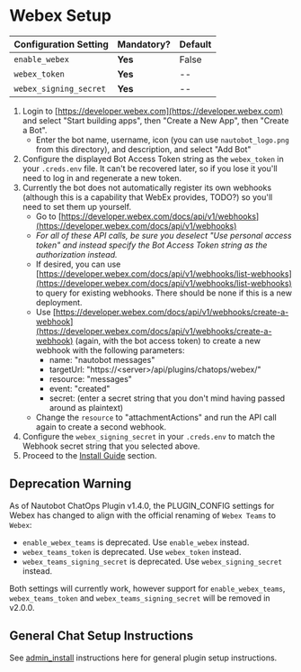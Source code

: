 # Webex Setup

| Configuration Setting        | Mandatory? | Default |
| ---------------------------- | ---------- | ------- |
| `enable_webex`         | **Yes**    | False   |
| `webex_token`          | **Yes**    | --      |
| `webex_signing_secret` | **Yes**    | --      |

1. Login to [https://developer.webex.com](https://developer.webex.com) and select "Start building apps", then "Create a New App", then "Create a Bot".
   - Enter the bot name, username, icon (you can use `nautobot_logo.png` from this directory), and description,
     and select "Add Bot"
2. Configure the displayed Bot Access Token string as the `webex_token` in your `.creds.env` file.
   It can't be recovered later, so if you lose it you'll need to log in and regenerate a new token.
3. Currently the bot does not automatically register its own webhooks (although this is a capability that WebEx
   provides, TODO?) so you'll need to set them up yourself.
   - Go to [https://developer.webex.com/docs/api/v1/webhooks](https://developer.webex.com/docs/api/v1/webhooks)
   - *For all of these API calls, be sure you deselect "Use personal access token" and instead specify the
     Bot Access Token string as the authorization instead.*
   - If desired, you can use [https://developer.webex.com/docs/api/v1/webhooks/list-webhooks](https://developer.webex.com/docs/api/v1/webhooks/list-webhooks) to query for existing
     webhooks. There should be none if this is a new deployment.
   - Use [https://developer.webex.com/docs/api/v1/webhooks/create-a-webhook](https://developer.webex.com/docs/api/v1/webhooks/create-a-webhook) (again, with the bot access token) to create
     a new webhook with the following parameters:
     - name: "nautobot messages"
     - targetUrl: "https://\<server\>/api/plugins/chatops/webex/"
     - resource: "messages"
     - event: "created"
     - secret: (enter a secret string that you don't mind having passed around as plaintext)
   - Change the `resource` to "attachmentActions" and run the API call again to create a second webhook.
4. Configure the `webex_signing_secret` in your `.creds.env` to match the Webhook secret string that you selected above.
5. Proceed to the [Install Guide](index.md#Install-Guide) section.

## Deprecation Warning

As of Nautobot ChatOps Plugin v1.4.0, the PLUGIN_CONFIG settings for Webex has changed to align with the official renaming of `Webex Teams` to `Webex`:

- `enable_webex_teams` is deprecated. Use `enable_webex` instead.
- `webex_teams_token` is deprecated. Use `webex_token` instead.
- `webex_teams_signing_secret` is deprecated. Use `webex_signing_secret` instead.

Both settings will currently work, however support for `enable_webex_teams`, `webex_teams_token` and `webex_teams_signing_secret` will be removed in v2.0.0.

## General Chat Setup Instructions

See [admin_install](index.md) instructions here for general plugin setup instructions.
